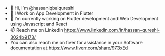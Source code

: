 - 👋 Hi, I’m @hassaniqbalqureshi
- 👀 I Work on App Development in Flutter 
- 🌱 I’m currently working on Flutter development and Web Development using Javascript and React
- 📫 Reach me on LinkedIn https://www.linkedin.com/in/hassan-qureshi-3024b9173/
- You can also reach me on fiver for assistance in your Software documentation at https://www.fiverr.com/share/973xEd

<!---
hassaniqbalqureshi/hassaniqbalqureshi is a ✨ special ✨ repository because its `README.md` (this file) appears on your GitHub profile.
You can click the Preview link to take a look at your changes.
--->
